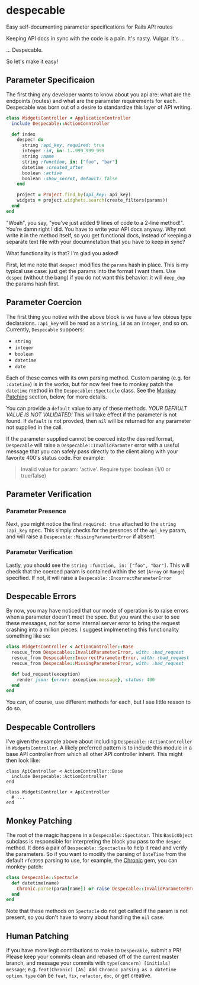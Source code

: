 # despecable
Easy self-documenting parameter specifications for Rails API routes

Keeping API docs in sync with the code is a pain. It's nasty. Vulgar. It's ...

... Despecable.

So let's make it easy!

## Parameter Specificaion

The first thing any developer wants to know about you api are: what are the endpoints (routes) and what are the parameter requirements for each. Despecable was born out of a desire to standardize this layer of API writing.

```ruby
class WidgetsController < ApplicationController
  include Despecable::ActionConntroller

  def index
    despec! do
      string :api_key, required: true
      integer :id, in: 1..999_999_999
      string :name
      string :function, in: ["foo", "bar"]
      datetime :created_after
      boolean :active
      boolean :show_secret, default: false
    end

    project = Project.find_by(api_key: api_key)
    widgets = project.widghets.search(create_filters(params))
  end
end
```

"Woah", you say, "you've just added 9 lines of code to a 2-line method!". You're damn right I did. You have to write your API docs anyway. Why not write it in the method itself, so you get functional docs, instead of keeping a separate text file with your documnetation that you have to keep in sync?

What functionality is that? I'm glad you asked!

First, let me note that `despec!` modifies the `params` hash in place. This is my typical use case: just get the params into the format I want them. Use `despec` (without the bang) if you do not want this behavior: it will `deep_dup` the params hash first.

## Parameter Coercion

The first thing you notive with the above block is we have a few obious type declaraions. `:api_key` will be read as a `String`, `id` as an `Integer`, and so on. Currently, `Despecable` suppoers:

- `string`
- `integer`
- `boolean`
- `datetime`
- `date`

Each of these comes with its own parsing method. Custom parsing (e.g. for `:datetime`) is in the works, but for now feel free to monkey patch the `datetime` method in the `Despecable::Spectacle` class. See the [Monkey Patching](#monkey-patching) section, below, for more details.

You can provide a `default` value to any of these methods. *YOUR DEFAULT VALUE IS NOT VALIDATED!* This will take effect if the parameter is not found. If `default` is not provded, then `nil` will be returned for any parameter not supplied in the call.

If the parameter supplied cannot be coerced into the desired format, `Despecable` will raise a `Despecable::InvalidParamter` error with a useful message that you can safely pass directly to the client along with your favorite 400's status code. For example:

> Invalid value for param: 'active'. Require type: boolean (1/0 or true/false)

## Parameter Verification

### Parameter Presence

Next, you might notice the first `required: true` attached to the `string :api_key` spec. This simply checks for the presnces of the `api_key` param, and will raise a `Despecable::MissingParameterError` if absent.

### Parameter Verification

Lastly, you should see the `string :function, in: ["foo", "bar"]`. This will check that the coerced param is contained within the set (`Array` or `Range`) specified. If not, it will raise a `Despecable::IncorrectParameterError`

## Despecable Errors

By now, you may have noticed that our mode of operation is to raise errors when a parameter doesn't meet the spec. But you want the user to see these messages, not for some internal server error to bring the request crashing into a million pieces. I suggest implmeneting this functionality something like so:

```ruby
class WidgetsController < ActionController::Base
  rescue_from Despecable::InvalidParameterError, with: :bad_request
  rescue_from Despecable::IncorrectParameterError, with: :bad_request
  rescue_from Despecable::MissingParameterError, with: :bad_request

  def bad_request(exception)
    render json: {error: exception.message}, status: 400
  end
end
```

You can, of course, use different methods for each, but I see little reason to do so.

## Despecable Controllers

I've given the example above about including `Despecable::ActionController` in `WidgetsController`. A likely preferred pattern is to include this module in a base API controller from which all other API controller inherit. This might then look like:

```
class ApiController < ActionController::Base
  include Despecable::ActionController
end

class WidgetsController < ApiController
  # ...
end
```

<a href='monkey-patching'></a>
## Monkey Patching

The root of the magic happens in a `Despecable::Spectator`. This `BasicObject` subclass is responsible for interpreting the block you pass to the `despec` method. It dons a pair of `Despecable::Spectacles` to help it read and verify the parameters. So if you want to modify the parsing of `DateTime` from the default `rfc3999` parsing to use, for example, the [Chronic](https://github.com/mojombo/chronic) gem, you can monkey-patch:

```ruby
class Despecable::Spectacle
  def datetime(name)
    Chronic.parse(param[name]) or raise Despecable::InvalidParameterError, "Uninterpretable value for #{name}: date required!"
  end
end
```

Note that these methods on `Spectacle` do not get called if the param is not present, so you don't have to worry about handling the `nil` case.

## Human Patching

If you have more legit contributions to make to `Despecable`, submit a PR! Please keep your commits clean and rebased off of the current master branch, and message your commits with `type(concern) [initials] message`; e.g. `feat(Chronic) [AS] Add Chronic parsing as a datetime option`. `type` can be `feat`, `fix`, `refactor`, `doc`, or get creative.
